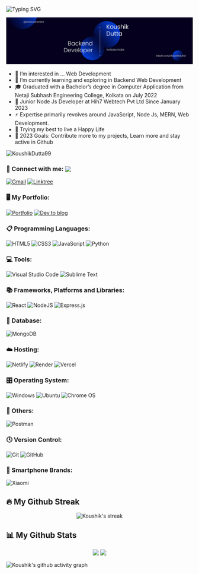 ![Typing SVG](https://readme-typing-svg.herokuapp.com?font=Poppins&lines=Hey+There+I'm+Koushik+Dutta+🤓)

<img src = "image/Github Banner.png" alt = "Github Banner">

- 👀 I’m interested in ... Web Development
- 🌱 I’m currently learning and exploring in Backend Web Development
- 🎓 Graduated with a Bachelor’s degree in Computer Application from Netaji Subhash Engineering College, Kolkata on July 2022
- 🏢 Junior Node Js Developer at Hih7 Webtech Pvt Ltd Since January 2023
- ⚡️ Expertise primarily revolves around JavaScript, Node Js, MERN, Web Development.
- 🤞 Trying my best to live a Happy Life
- 🥅 2023 Goals: Contribute more to my projects, Learn more and stay active in Github

<p align="left"> <img src="https://komarev.com/ghpvc/?username=KoushikDutta99&label=Viewrs&color=0e75b6&style=flat" alt="KoushikDutta99" /> </p>

### 💬 Connect with me: <img align="center" src="https://raw.githubusercontent.com/rajput2107/rajput2107/master/Assets/Handshake.gif" height="23px" />

[![Gmail](https://img.shields.io/badge/Gmail-D14836?style=for-the-badge&logo=gmail&logoColor=white)](mailto:iamkoushik1999@gmail.com)
[![Linktree](https://img.shields.io/badge/linktree-1de9b6?style=for-the-badge&logo=linktree&logoColor=white)](https://linktr.ee/iamkoushik1999)
<br />

### 🖥️ My Portfolio:

[![Portfolio](https://img.shields.io/badge/Portfolio-%23000000.svg?style=for-the-badge&logo=firefox&logoColor=#FF7139)](https://iamkoushik1999-react-portfolio.web.app/)
[![Dev.to blog](https://img.shields.io/badge/dev.to-0A0A0A?style=for-the-badge&logo=dev.to&logoColor=white)](https://dev.to/iamkoushik1999)
<br />

### 📋 Programming Languages:

![HTML5](https://img.shields.io/badge/html5-%23E34F26.svg?style=for-the-badge&logo=html5&logoColor=white)
![CSS3](https://img.shields.io/badge/css3-%231572B6.svg?style=for-the-badge&logo=css3&logoColor=white)
![JavaScript](https://img.shields.io/badge/javascript-%23323330.svg?style=for-the-badge&logo=javascript&logoColor=%23F7DF1E)
![Python](https://img.shields.io/badge/python-3670A0?style=for-the-badge&logo=python&logoColor=ffdd54)
<br />

### 💻 Tools:

![Visual Studio Code](https://img.shields.io/badge/Visual%20Studio%20Code-0078d7.svg?style=for-the-badge&logo=visual-studio-code&logoColor=white)
![Sublime Text](https://img.shields.io/badge/sublime_text-%23575757.svg?style=for-the-badge&logo=sublime-text&logoColor=important)
<br />

### 📚 Frameworks, Platforms and Libraries:

![React](https://img.shields.io/badge/react-%2320232a.svg?style=for-the-badge&logo=react&logoColor=%2361DAFB)
![NodeJS](https://img.shields.io/badge/node.js-6DA55F?style=for-the-badge&logo=node.js&logoColor=white)
![Express.js](https://img.shields.io/badge/express.js-%23404d59.svg?style=for-the-badge&logo=express&logoColor=%2361DAFB)
<br />

### 💾 Database:

![MongoDB](https://img.shields.io/badge/MongoDB-%234ea94b.svg?style=for-the-badge&logo=mongodb&logoColor=white)
<br />

### ☁️ Hosting:

<!-- ![Firebase](https://img.shields.io/badge/firebase-%23039BE5.svg?style=for-the-badge&logo=firebase) -->

![Netlify](https://img.shields.io/badge/netlify-%23000000.svg?style=for-the-badge&logo=netlify&logoColor=#00C7B7)
![Render](https://img.shields.io/badge/Render-%46E3B7.svg?style=for-the-badge&logo=render&logoColor=white)
![Vercel](https://img.shields.io/badge/vercel-%23000000.svg?style=for-the-badge&logo=vercel&logoColor=white)
<br />

### 🎛️ Operating System:

![Windows](https://img.shields.io/badge/Windows-0078D6?style=for-the-badge&logo=windows&logoColor=white)
![Ubuntu](https://img.shields.io/badge/Ubuntu-E95420?style=for-the-badge&logo=ubuntu&logoColor=white)
![Chrome OS](https://img.shields.io/badge/chrome%20os-3d89fc?style=for-the-badge&logo=google%20chrome&logoColor=white)
<br />

### 🥅 Others:

![Postman](https://img.shields.io/badge/Postman-FF6C37?style=for-the-badge&logo=postman&logoColor=white)
<br />

### 🕓 Version Control:

![Git](https://img.shields.io/badge/git-%23F05033.svg?style=for-the-badge&logo=git&logoColor=white)
![GitHub](https://img.shields.io/badge/github-%23121011.svg?style=for-the-badge&logo=github&logoColor=white)
<br />

### 📱 Smartphone Brands:

![Xiaomi](https://img.shields.io/badge/Xiaomi-%23FF6900.svg?style=for-the-badge&logo=xiaomi&logoColor=white)
<br />

## 🔥 My Github Streak

<p align="center">
    <img title="My Github Streak Check" alt="Koushik's streak" src="https://github-readme-streak-stats.herokuapp.com/?user=iamkoushik1999&theme=black-ice&hide_border=true&stroke=0000&background=060A0C0"/>
</p>
   
 ## 📊 My Github Stats

<p align="center">
  <img height=170 src="https://github-readme-stats.vercel.app/api?username=iamkoushik1999&theme=dark&rank_icon=github&show_icons=true&include_all_commits=true&hide=stars" />
  <img height=170 src="https://github-readme-stats.vercel.app/api/top-langs/?username=iamkoushik1999&layout=compact&theme=dark&langs_count=8&card_width=320&hide=c,shell,scss,php" />
</p>

![Koushik's github activity graph](https://github-readme-activity-graph.vercel.app/graph?username=iamkoushik1999&theme=react-dark)

<br/>
